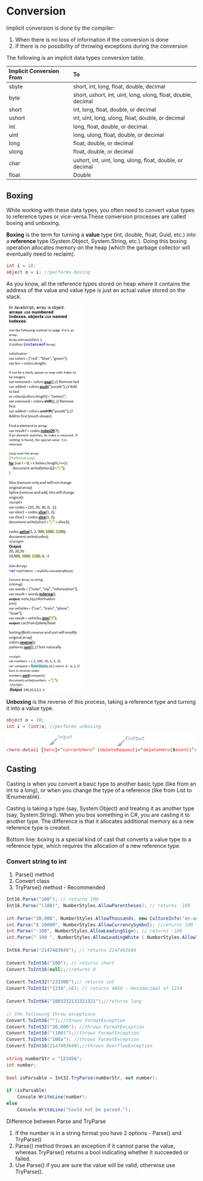 # Conversion

Implicit conversion is done by the compiler: 

1. When there is no loss of information if the conversion is done
2. If there is no possibility of throwing exceptions during the conversion

The following is an implicit data types conversion table.

| Implicit Conversion From | To |
| :--- | :--- |
| sbyte | short, int, long, float, double, decimal |
| byte | short, ushort, int, uint, long, ulong, float, double, decimal |
| short | int, long, float, double, or decimal |
| ushort | int, uint, long, ulong, float, double, or decimal |
| int | long, float, double, or decimal. |
| uint | long, ulong, float, double, or decimal |
| long | float, double, or decimal |
| ulong | float, double, or decimal |
| char | ushort, int, uint, long, ulong, float, double, or decimal |
| float | Double |

## Boxing

While working with these data types, you often need to convert value types to reference types or vice-versa.These conversion processes are called boxing and unboxing.

**Boxing** is the term for turning a **value** type \(int, double, float, Guid, etc.\) into a **reference** type \(System.Object, System.String, etc.\). Doing this boxing operation allocates memory on the heap \(which the garbage collector will eventually need to reclaim\). 

```csharp
int i = 10;
object o = i; //performs boxing
```

As you know, all the reference types stored on heap where it contains the address of the value and value type is just an actual value stored on the stack.

![](../../.gitbook/assets/image%20%285%29.png)

**Unboxing** is the reverse of this process, taking a reference type and turning it into a value type.

```csharp
object o = 10;
int i = (int)o; //performs unboxing
```

![](../../.gitbook/assets/image.png)

## Casting

Casting is when you convert a basic type to another basic type \(like from an int to a long\), or when you change the type of a reference \(like from List to IEnumerable\).

Casting is taking a type \(say, System.Object\) and treating it as another type \(say, System.String\). When you box something in C\#, you are casting it to another type. The difference is that it allocates additional memory as a new reference type is created.

Bottom line: boxing is a special kind of cast that converts a value type to a reference type, which requires the allocation of a new reference type.

### Convert string to int

1. Parse\(\) method
2. Convert class
3. TryParse\(\) method - Recommended

```csharp
Int16.Parse("100"); // returns 100
Int16.Parse("(100)", NumberStyles.AllowParentheses); // returns -100

int.Parse("30,000", NumberStyles.AllowThousands, new CultureInfo("en-au"));// returns 30000
int.Parse("$ 10000", NumberStyles.AllowCurrencySymbol); //returns 100
int.Parse("-100", NumberStyles.AllowLeadingSign); // returns -100
int.Parse(" 100 ", NumberStyles.AllowLeadingWhite | NumberStyles.AllowTrailingWhite); // returns 100

Int64.Parse("2147483649"); // returns 2147483649

Convert.ToInt16("100"); // returns short
Convert.ToInt16(null);//returns 0

Convert.ToInt32("233300");// returns int
Convert.ToInt32("1234",16); // returns 4660 - Hexadecimal of 1234

Convert.ToInt64("1003232131321321");//returns long

// the following throw exceptions
Convert.ToInt16("");//throws FormatException
Convert.ToInt32("30,000"); //throws FormatException
Convert.ToInt16("(100)");//throws FormatException
Convert.ToInt16("100a"); //throws FormatException
Convert.ToInt16(2147483649);//throws OverflowException

string numberStr = "123456";
int number;

bool isParsable = Int32.TryParse(numberStr, out number);

if (isParsable)
    Console.WriteLine(number);
else
    Console.WriteLine("Could not be parsed.");
```

Difference between Parse and TryParse 

1. If the number is in a string format you have 2 options - Parse\(\) and TryParse\(\)
2. Parse\(\) method throws an exception if it cannot parse the value, whereas TryParse\(\) returns a bool indicating whether it succeeded or failed.
3. Use Parse\(\) if you are sure the value will be valid, otherwise use TryParse\(\).

